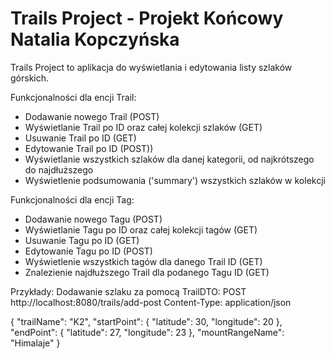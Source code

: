 # Trails Project - Projekt Końcowy Natalia Kopczyńska

Trails Project to aplikacja do wyświetlania i edytowania listy szlaków górskich.


Funkcjonalności dla encji Trail:
- Dodawanie nowego Trail (POST)
- Wyświetlanie Trail po ID oraz całej kolekcji szlaków (GET)
- Usuwanie Trail po ID (GET)
- Edytowanie Trail po ID (POST))
- Wyświetlanie wszystkich szlaków dla danej kategorii, od najkrótszego do najdłuższego
- Wyświetlenie podsumowania ('summary') wszystkich szlaków w kolekcji

Funkcjonalności dla encji Tag:
- Dodawanie nowego Tagu (POST)
- Wyświetlanie Tagu po ID oraz całej kolekcji tagów (GET)
- Usuwanie Tagu po ID (GET)
- Edytowanie Tagu po ID (POST)
- Wyświetlenie wszystkich tagów dla danego Trail ID (GET)
- Znalezienie najdłuższego Trail dla podanego Tagu ID (GET)

Przykłady:
Dodawanie szlaku za pomocą TrailDTO:
POST http://localhost:8080/trails/add-post
Content-Type: application/json

{
  "trailName": "K2",
  "startPoint": {
    "latitude": 30,
"longitude": 20
  },
  "endPoint": {
    "latitude": 27,
    "longitude": 23
  },
  "mountRangeName": "Himalaje"
}